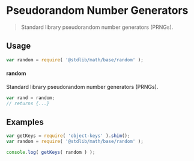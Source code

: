 # Pseudorandom Number Generators

> Standard library pseudorandom number generators (PRNGs).

<!-- <usage> -->

## Usage

``` javascript
var random = require( '@stdlib/math/base/random' );
```

#### random

Standard library pseudorandom number generators (PRNGs).

``` javascript
var rand = random;
// returns {...}
```

<!-- </usage> -->


<!-- <examples> -->

## Examples

<!-- TODO: better examples -->

``` javascript
var getKeys = require( 'object-keys' ).shim();
var random = require( '@stdlib/math/base/random' );

console.log( getKeys( random ) );
```

<!-- </examples> -->


<!-- <links> -->

<!-- </links> -->
